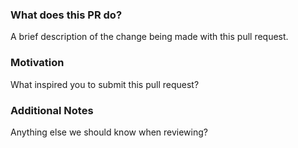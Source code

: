 ### What does this PR do?

A brief description of the change being made with this pull request.

### Motivation

What inspired you to submit this pull request?

### Additional Notes

Anything else we should know when reviewing?